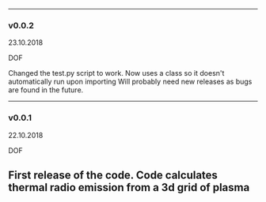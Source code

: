 ---------------------------------------

### v0.0.2 
23.10.2018

DOF

Changed the test.py script to work. 
Now uses a class so it doesn't automatically run upon importing
Will probably need new releases as bugs are found in the future.

---------------------------------------

### v0.0.1
22.10.2018

DOF

First release of the code.
Code calculates thermal radio emission from a 3d grid of plasma
---------------------------------------
